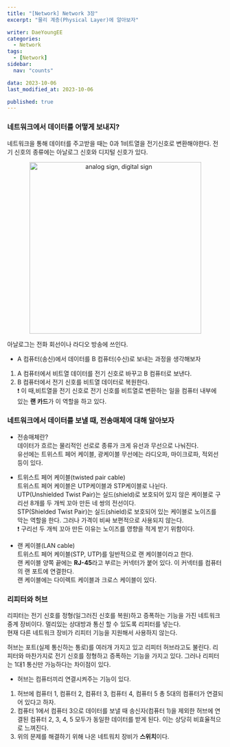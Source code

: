 ```yaml
---
title: "[Network] Network 3장"
excerpt: "물리 계층(Physical Layer)에 알아보자"

writer: DaeYoungEE
categories:
  - Network
tags:
  - [Network]
sidebar:
  nav: "counts"

data: 2023-10-06
last_modified_at: 2023-10-06

published: true
---
```


### 네트워크에서 데이터를 어떻게 보내지?

네트워크을 통해 데이터를 주고받을 때는 0과 1비트열을 전기신호로 변환해야한다.
전기 신호의 종류에는 아날로그 신호와 디지털 신호가 있다.

<div align="center">
  <img width="400" alt="analog sign, digital sign" src="https://github.com/DaeYoungee/DaeYoungee.github.io/assets/121485300/6ed6c0e2-5375-4946-ad1a-775bc2c4332d">   
</div>

아날로그는 전화 회선이나 라디오 방송에 쓰인다.

- A 컴퓨터(송신)에서 데이터를 B 컴퓨터(수신)로 보내는 과정을 생각해보자

1. A 컴퓨터에서 비트열 데이터를 전기 신호로 바꾸고 B 컴퓨터로 보낸다.
2. B 컴퓨터에서 전기 신호를 비트열 데이터로 복원한다.  
   ❗️ 이 때,비트열을 전기 신호로 전기 신호를 비트열로 변환하는 일을 컴퓨터 내부에 있는 **랜 카드**가 이 역할을 하고 있다.

### 네트워크에서 데이터를 보낼 때, 전송매체에 대해 알아보자

- 전송매체란?  
  데이터가 흐르는 물리적인 선로로 종류가 크게 유선과 무선으로 나눠진다.  
  유선에는 트위스트 페어 케이블, 광케이블
  무선에는 라디오파, 마이크로파, 적외선등이 있다.

- 트위스트 페어 케이블(twisted pair cable)  
  트위스트 페어 케이블은 UTP케이블과 STP케이블로 나뉜다.  
  UTP(Unshielded Twist Pair)는 실드(shield)로 보호되어 있지 않은 케이블로 구리선 8개를 두 개씩 꼬아 만든 네 쌍의 전선이다.  
  STP(Shielded Twist Pair)는 실드(shield)로 보호되어 있는 케이블로 노이즈를 막는 역할을 한다. 그러나 가격이 비싸 보편적으로 사용되지 않는다.  
  ❗️ 구리선 두 개씩 꼬아 만든 이유는 노이즈를 영향을 적게 받기 위함이다.

- 랜 케이블(LAN cable)  
  트위스트 페어 케이블(STP, UTP)를 일반적으로 랜 케이블이라고 한다.  
  랜 케이블 양쪽 끝에는 **RJ-45**라고 부르는 커넥터가 붙어 있다. 이 커넥터를 컴퓨터의 랜 포트에 연결한다.  
  랜 케이블에는 다이렉트 케이블과 크로스 케이블이 있다.

### 리피터와 허브

리피터는 전기 신호를 정형(일그러진 신호를 복원)하고 증폭하는 기능을 가진 네트워크 중계 장비이다. 멀리있는 상대방과 통신 할 수 있도록 리피터를 넣는다.  
현재 다른 네트워크 장비가 리피터 기능을 지원해서 사용하지 않는다.

허브는 포트(실제 통신하는 통로)를 여러개 가지고 있고 리피터 허브라고도 불린다. 리피터와 마찬가지로 전기 신호를 정형하고 증폭하는 기능을 가지고 있다. 그러나 리피터는 1대1 통신만 가능하다는 차이점이 있다.

- 허브는 컴퓨터끼리 연결시켜주는 기능이 있다.

1. 허브에 컴퓨터 1, 컴퓨터 2, 컴퓨터 3, 컴퓨터 4, 컴퓨터 5 총 5대의 컴퓨터가 연결되어 있다고 하자.
2. 컴퓨터 1에서 컴퓨터 3으로 데이터를 보낼 때 송신자(컴퓨터 1)을 제외한 허브에 연결된 컴퓨터 2, 3, 4, 5 모두가 동일한 데이터를 받게 된다. 이는 상당히 비효율적으로 느껴진다.
3. 위의 문제를 해결하기 위해 나온 네트워치 장비가 **스위치**이다.
